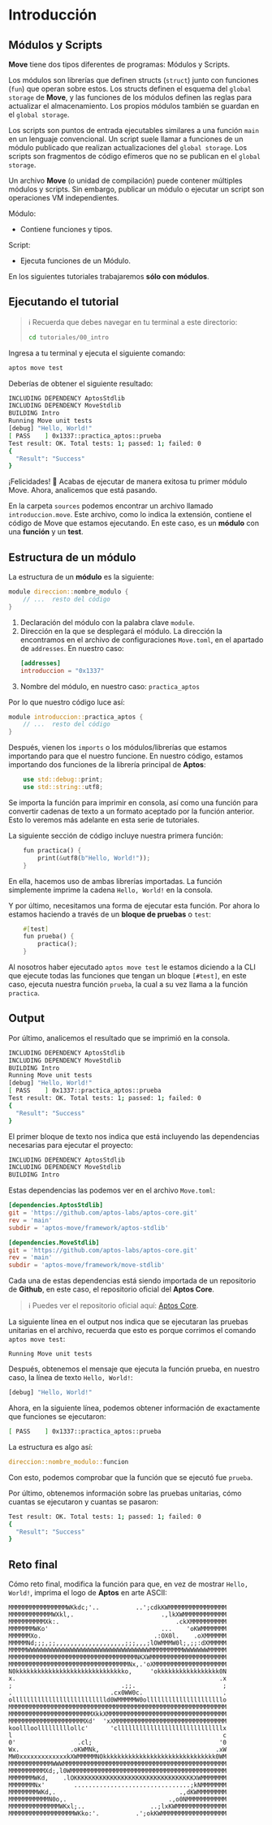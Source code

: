 # Introducción

## Módulos y Scripts

**Move** tiene dos tipos diferentes de programas: Módulos y Scripts. 

Los módulos son librerías que definen structs (`struct`) junto con funciones (`fun`) que operan sobre estos. Los structs definen el esquema del `global storage` de **Move**, y las funciones de los módulos definen las reglas para actualizar el almacenamiento. Los propios módulos también se guardan en el `global storage`. 

Los scripts son puntos de entrada ejecutables similares a una función `main` en un lenguaje convencional. Un script suele llamar a funciones de un módulo publicado que realizan actualizaciones del `global storage`. Los scripts son fragmentos de código efímeros que no se publican en el `global storage`.

Un archivo **Move** (o unidad de compilación) puede contener múltiples módulos y scripts. Sin embargo, publicar un módulo o ejecutar un script son operaciones VM independientes.

Módulo:
* Contiene funciones y tipos.

Script:
* Ejecuta funciones de un Módulo.

En los siguientes tutoriales trabajaremos **sólo con módulos**.

## Ejecutando el tutorial

> :information_source: Recuerda que debes navegar en tu terminal a este directorio:
>```sh
>cd tutoriales/00_intro
>```

Ingresa a tu terminal y ejecuta el siguiente comando:

```sh
aptos move test
```

Deberías de obtener el siguiente resultado:
```sh
INCLUDING DEPENDENCY AptosStdlib
INCLUDING DEPENDENCY MoveStdlib
BUILDING Intro
Running Move unit tests
[debug] "Hello, World!"
[ PASS    ] 0x1337::practica_aptos::prueba
Test result: OK. Total tests: 1; passed: 1; failed: 0
{
  "Result": "Success"
}
```

¡Felicidades! :partying_face: Acabas de ejecutar de manera exitosa tu primer módulo Move. Ahora, analicemos que está pasando.

En la carpeta `sources` podemos encontrar un archivo llamado `introduccion.move`. Este archivo, como lo indica la extensión, contiene el código de Move que estamos ejecutando. En este caso, es un **módulo** con una **función** y un **test**.

## Estructura de un módulo

La estructura de un **módulo** es la siguiente:

```rust
module direccion::nombre_modulo {
    // ...  resto del código
}
```

1. Declaración del módulo con la palabra clave `module`.
2. Dirección en la que se desplegará el módulo.
    La dirección la encontramos en el archivo de configuraciones `Move.toml`, en el apartado de `addresses`. En nuestro caso:
    ```toml
    [addresses]
    introduccion = "0x1337"
    ```
3. Nombre del módulo, en nuestro caso: `practica_aptos`

Por lo que nuestro código luce así:
```rust
module introduccion::practica_aptos {
    // ...  resto del código
}
```

Después, vienen los `imports` o los módulos/librerías que estamos importando para que el nuestro funcione. En nuestro código, estamos importando dos funciones de la librería principal de **Aptos**:

```rust
    use std::debug::print;
    use std::string::utf8;
```

Se importa la función para imprimir en consola, así como una función para convertir cadenas de texto a un formato aceptado por la función anterior. Esto lo veremos más adelante en esta serie de tutoriales.

La siguiente sección de código incluye nuestra primera función:

```rust
    fun practica() {
        print(&utf8(b"Hello, World!"));
    }
```

En ella, hacemos uso de ambas librerías importadas. La función simplemente imprime la cadena `Hello, World!` en la consola.

Y por último, necesitamos una forma de ejecutar esta función. Por ahora lo estamos haciendo a través de un **bloque de pruebas** o `test`:

```rust
    #[test]
    fun prueba() {
        practica();
    }
```

Al nosotros haber ejecutado `aptos move test` le estamos diciendo a la CLI que ejecute todas las funciones que tengan un bloque `[#test]`, en este caso, ejecuta nuestra función `prueba`, la cual a su vez llama a la función `practica`.

## Output

Por último, analicemos el resultado que se imprimió en la consola.

```sh
INCLUDING DEPENDENCY AptosStdlib
INCLUDING DEPENDENCY MoveStdlib
BUILDING Intro
Running Move unit tests
[debug] "Hello, World!"
[ PASS    ] 0x1337::practica_aptos::prueba
Test result: OK. Total tests: 1; passed: 1; failed: 0
{
  "Result": "Success"
}
```

El primer bloque de texto nos indica que está incluyendo las dependencias necesarias para ejecutar el proyecto:

```sh
INCLUDING DEPENDENCY AptosStdlib
INCLUDING DEPENDENCY MoveStdlib
BUILDING Intro
```

Estas dependencias las podemos ver en el archivo `Move.toml`:
```toml
[dependencies.AptosStdlib]
git = 'https://github.com/aptos-labs/aptos-core.git'
rev = 'main'
subdir = 'aptos-move/framework/aptos-stdlib'

[dependencies.MoveStdlib]
git = 'https://github.com/aptos-labs/aptos-core.git'
rev = 'main'
subdir = 'aptos-move/framework/move-stdlib'
```

Cada una de estas dependencias está siendo importada de un repositorio de **Github**, en este caso, el repositorio oficial del **Aptos Core**.

> :information_source: Puedes ver el repositorio oficial aquí: [Aptos Core](https://github.com/aptos-labs/aptos-core).

La siguiente línea en el output nos indica que se ejecutaran las pruebas unitarias en el archivo, recuerda que esto es porque corrimos el comando `aptos move test`:
```
Running Move unit tests
```

Después, obtenemos el mensaje que ejecuta la función prueba, en nuestro caso, la línea de texto `Hello, World!`:
```sh
[debug] "Hello, World!"
```

Ahora, en la siguiente línea, podemos obtener información de exactamente que funciones se ejecutaron:
```sh
[ PASS    ] 0x1337::practica_aptos::prueba
```
La estructura es algo así:
```rust
direccion::nombre_modulo::funcion
```
Con esto, podemos comprobar que la función que se ejecutó fue `prueba`.

Por último, obtenemos información sobre las pruebas unitarias, cómo cuantas se ejecutaron y cuantas se pasaron:

```sh
Test result: OK. Total tests: 1; passed: 1; failed: 0
{
  "Result": "Success"
}
```

## Reto final

Cómo reto final, modifica la función para que, en vez de mostrar `Hello, World!`, imprima el logo de **Aptos** en arte ASCII:
```ASCII
MMMMMMMMMMMMMMMMWKkdc;'..          ..';cdkKWMMMMMMMMMMMMMMMM
MMMMMMMMMMMMWXkl,.                        .,lkXWMMMMMMMMMMMM
MMMMMMMMMMXk:.                                .ckXMMMMMMMMMM
MMMMMMMWKo'                               ...    'oKWMMMMMMM
MMMMMMXo.                               .:OX0l.    .oXMMMMMM
MMMMMNd;;;,;;,,,,,,,,,,,,,,,,,,,;;;,,,;lOWMMMW0l;,;;:dXMMMMM
MMMMMWWWWWWWWWWWWWWWWWWWWWWWWWWWWWWWWWWMMMMMMMMMWWWWWWWMMMMM
MMMMMMMMMMMMMMMMMMMMMMMMMMMMMMMMMMMNKXWMMMMMMMMMMMMMMMMMMMMM
MMMMMMMMMMMMMMMMMMMMMMMMMMMMMMMMMNx,.'oXMMMMMMMMMMMMMMMMMMMM
N0kkkkkkkkkkkkkkkkkkkkkkkkkkkkkko,     'okkkkkkkkkkkkkkkkk0N
x.                                                        .x
;                              .;;.                        ;
.                           .cx0WW0c.                      .
olllllllllllllllllllllllllld0WMMMMMW0olllllllllllllllllllllo
MMMMMMMMMMMMMMMMMMMMMMMMMMMMMMMMMMMMMMMMMMMMMMMMMMMMMMMMMMMM
MMMMMMMMMMMMMMMMMMMMMMMXkkXMMMMMMMMMMMMMMMMMMMMMMMMMMMMMMMMM
MMMMMMMMMMMMMMMMMMMMMXd'  'xXMMMMMMMMMMMMMMMMMMMMMMMMMMMMMMM
koollloolllllllllollc'      'clllllllllllllllllllllllllllllx
l                                                          c
0'                 .cl;                                   '0
Wx.              .oKWMNk,                                .xW
MW0xxxxxxxxxxxxxkXWMMMMMNOkkkkkkkkkkkkkkkkkkkkkkkkkkkkkkk0WM
MMMMMMMMMMMMWWWMMMMMMMMMMMMMMMMMMMMMMMMMMMMMMMMMMMMMMMMMMMMM
MMMMMMMMMMXd;,l0WMMMMMMMMMMMMMMMMMMMMMMMMMMMMMMMMMMMMMMMMMMM
MMMMMMMWKd,    .lOKKKKKKKKKKKKKKKKKKKKKKKKKKKKKKKKKXWMMMMMMM
MMMMMMMNx'        ................................;kNMMMMMMM
MMMMMMMMWKd,.                                  .,dKWMMMMMMMM
MMMMMMMMMMMN0o,.                            .,o0NMMMMMMMMMMM
MMMMMMMMMMMMMMWKxl;..                  ..;lxKWMMMMMMMMMMMMMM
MMMMMMMMMMMMMMMMMMWKko:'.          .';okKWMMMMMMMMMMMMMMMMMM
```
